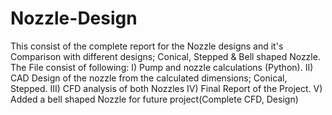 # Nozzle-Design
This consist of the complete report for the Nozzle designs and it's Comparison with different designs; Conical, Stepped &amp; Bell shaped Nozzle. 
The File consist of following:
I) Pump and nozzle calculations (Python).
II) CAD Design of the nozzle from the calculated dimensions; Conical, Stepped.
III) CFD analysis of both Nozzles
IV) Final Report of the Project.
V) Added a bell shaped Nozzle for future project(Complete CFD, Design)
